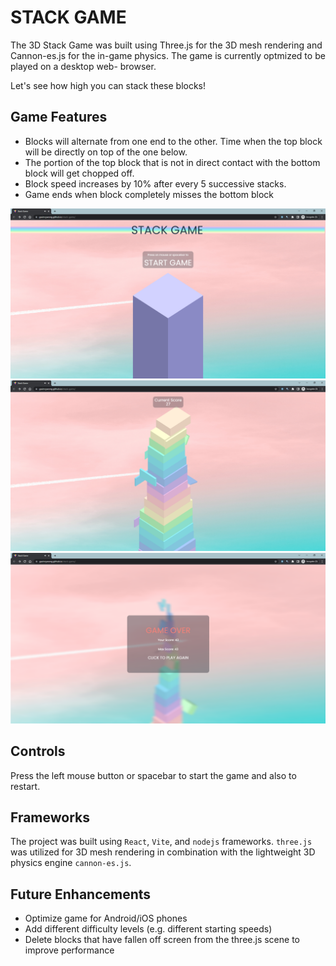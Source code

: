 # STACK GAME

The 3D Stack Game was built using Three.js for the 3D mesh rendering and Cannon-es.js for the in-game physics.  The game is currently optmized to be played on a desktop web- browser. 

Let's see how high you can stack these blocks!

## Game Features

- Blocks will alternate from one end to the other. Time when the top block will be directly on top of the one below.
- The portion of the top block that is not in direct contact with the bottom block will get chopped off.
- Block speed increases by 10% after every 5 successive stacks.
- Game ends when block completely misses the bottom block

![](https://github.com/gavincywong/stack-game/blob/main/assets/images/sg1.png?raw=true)
![](https://github.com/gavincywong/stack-game/blob/main/assets/images/sg2.png?raw=true)
![](https://github.com/gavincywong/stack-game/blob/main/assets/images/sg3.png?raw=true)

## Controls
Press the left mouse button or spacebar to start the game and also to restart.

## Frameworks
The project was built using `React`, `Vite`, and `nodejs` frameworks. `three.js` was utilized for 3D mesh rendering in combination with the lightweight 3D physics engine  `cannon-es.js`.

## Future Enhancements
- Optimize game for Android/iOS phones
- Add different difficulty levels (e.g. different starting speeds)
- Delete blocks that have fallen off screen from the three.js scene to improve performance

